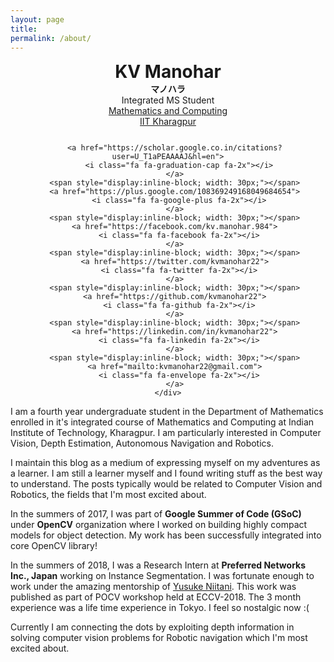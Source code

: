 ```yaml
---
layout: page
title:
permalink: /about/
---
```


<script src="https://cdnjs.cloudflare.com/ajax/libs/mathjax/2.7.0/MathJax.js?config=TeX-AMS-MML_HTMLorMML" type="text/javascript"></script>
<link rel="stylesheet" href="//maxcdn.bootstrapcdn.com/font-awesome/4.3.0/css/font-awesome.min.css">

<center>
   <div 
      style='font-size: 2em; font-weight: bold; padding-bottom: 0.0em;'>KV Manohar
   </div>
   <div 
      style='font-size: 1em; font-weight: bold; padding-bottom: 0.0em;'>マノハラ
   </div>
</center>
<center>
   <div style='font-size: 1em;'>
      Integrated MS Student
   </div>
</center>
<center>
   <div style='font-size: 1em; color:#FFFFFF'>
      <a href="http://www.iitkgp.ac.in/department/MA">Mathematics and Computing</a>
   </div>
</center>
<center>
   <div style='font-size: 1em;padding-bottom: 0.9em;'>
      <a href="http://www.iitkgp.ac.in/">IIT Kharagpur</a>
   </div>
</center>

<center>
<div class="row">
    <div class="col-md-6">
      <style type="text/css">margin-top: 15em</style>

       <a href="https://scholar.google.co.in/citations?user=U_T1aPEAAAAJ&hl=en">
         <i class="fa fa-graduation-cap fa-2x"></i>
       </a>
       <span style="display:inline-block; width: 30px;"></span>
       <a href="https://plus.google.com/108369249168049684654">
         <i class="fa fa-google-plus fa-2x"></i>
       </a>
       <span style="display:inline-block; width: 30px;"></span>
       <a href="https://facebook.com/kv.manohar.984">
         <i class="fa fa-facebook fa-2x"></i>
       </a>
       <span style="display:inline-block; width: 30px;"></span>
       <a href="https://twitter.com/kvmanohar22">
         <i class="fa fa-twitter fa-2x"></i>
       </a>
       <span style="display:inline-block; width: 30px;"></span>
       <a href="https://github.com/kvmanohar22">
         <i class="fa fa-github fa-2x"></i>
       </a>
       <span style="display:inline-block; width: 30px;"></span>
       <a href="https://linkedin.com/in/kvmanohar22">
         <i class="fa fa-linkedin fa-2x"></i>
       </a>
       <span style="display:inline-block; width: 30px;"></span>
       <a href="mailto:kvmanohar22@gmail.com">
         <i class="fa fa-envelope fa-2x"></i>
       </a>
    </div>
</div>
</center>


I am a fourth year undergraduate student in the Department of Mathematics enrolled in it's integrated course of Mathematics and Computing at Indian Institute of Technology, Kharagpur. I am particularly interested in Computer Vision, Depth Estimation, Autonomous Navigation and Robotics.

I maintain this blog as a medium of expressing myself on my adventures as a learner. I am still a learner myself and I found writing stuff as the best way to understand. The posts typically would be related to Computer Vision and Robotics, the fields that I'm most excited about.

In the summers of 2017, I was part of **Google Summer of Code (GSoC)** under **OpenCV** organization where I worked on building highly compact models for object detection. My work has been successfully integrated into core OpenCV library!

In the summers of 2018, I was a Research Intern at **Preferred Networks Inc., Japan** working on Instance Segmentation. I was fortunate enough to work under the amazing mentorship of [Yusuke Niitani](https://github.com/yuyu2172). This work was published as part of POCV workshop held at ECCV-2018. The 3 month experience was a life time experience in Tokyo. I feel so nostalgic now :(

Currently I am connecting the dots by exploiting depth information in solving computer vision problems for Robotic navigation which I'm most excited about.
